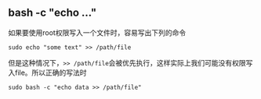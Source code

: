 ## bash -c "echo ..."
  如果要使用root权限写入一个文件时，容易写出下列的命令
```shell
sudo echo "some text" >> /path/file
```

但是这种情况下，`>> /path/file`会被优先执行，这样实际上我们可能没有权限写入file。所以正确的写法时
```shell
sudo bash -c "echo data >> /path/file"
```
